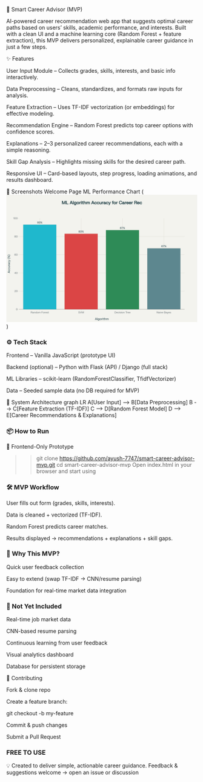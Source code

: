 🚀 Smart Career Advisor (MVP)

AI-powered career recommendation web app that suggests optimal career paths based on users’ skills, academic performance, and interests.
Built with a clean UI and a machine learning core (Random Forest + feature extraction), this MVP delivers personalized, explainable career guidance in just a few steps.

✨ Features

User Input Module – Collects grades, skills, interests, and basic info interactively.

Data Preprocessing – Cleans, standardizes, and formats raw inputs for analysis.

Feature Extraction – Uses TF-IDF vectorization (or embeddings) for effective modeling.

Recommendation Engine – Random Forest predicts top career options with confidence scores.

Explanations – 2–3 personalized career recommendations, each with a simple reasoning.

Skill Gap Analysis – Highlights missing skills for the desired career path.

Responsive UI – Card-based layouts, step progress, loading animations, and results dashboard.


📸 Screenshots
Welcome Page	ML Performance Chart
(![Welcome Screenshot](ml_accuracy_chart.png))

	
### ⚙️ Tech Stack

Frontend – Vanilla JavaScript (prototype UI)

Backend (optional) – Python with Flask (API) / Django (full stack)

ML Libraries – scikit-learn (RandomForestClassifier, TfidfVectorizer)

Data – Seeded sample data (no DB required for MVP)

🧩 System Architecture
graph LR
A[User Input] --> B[Data Preprocessing]
B --> C[Feature Extraction (TF-IDF)]
C --> D[Random Forest Model]
D --> E[Career Recommendations & Explanations]

### 📦 How to Run
🔹 Frontend-Only Prototype
>>git clone https://github.com/ayush-7747/smart-career-advisor-mvp.git
>>cd smart-career-advisor-mvp
>>Open index.html in your browser and start using 

### 🛠️ MVP Workflow

User fills out form (grades, skills, interests).

Data is cleaned + vectorized (TF-IDF).

Random Forest predicts career matches.

Results displayed → recommendations + explanations + skill gaps.

### 🎯 Why This MVP?

Quick user feedback collection

Easy to extend (swap TF-IDF → CNN/resume parsing)

Foundation for real-time market data integration

 ### 🚫 Not Yet Included

Real-time job market data

CNN-based resume parsing

Continuous learning from user feedback

Visual analytics dashboard

Database for persistent storage

🤝 Contributing

Fork & clone repo

Create a feature branch:

git checkout -b my-feature


Commit & push changes

Submit a Pull Request

### FREE TO USE 

💡 Created to deliver simple, actionable career guidance.
Feedback & suggestions welcome → open an issue or discussion
